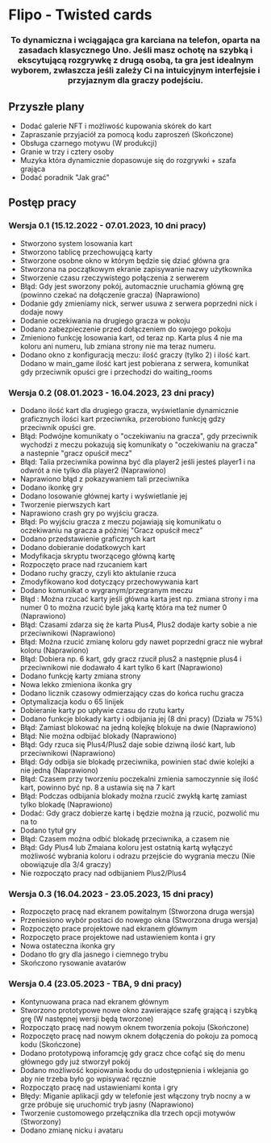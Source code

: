 # Flipo - Twisted cards 
<h3 align="center">To dynamiczna i wciągająca gra karciana na telefon, oparta na zasadach klasycznego Uno. Jeśli masz ochotę na szybką i ekscytującą rozgrywkę z drugą osobą, ta gra jest idealnym wyborem, zwłaszcza jeśli zależy Ci na intuicyjnym interfejsie i przyjaznym dla graczy podejściu. </h3>

## Przyszłe plany
- Dodać galerie NFT i możliwość kupowania skórek do kart
- Zapraszanie przyjaciół za pomocą kodu zaproszeń (Skończone)
- Obsługa czarnego motywu (W produkcji)
- Granie w trzy i cztery osoby
- Muzyka która dynamicznie dopasowuje się do rozgrywki + szafa grająca
- Dodać poradnik "Jak grać"

## Postęp pracy 
### Wersja 0.1 (15.12.2022 - 07.01.2023, 10 dni pracy)
- Stworzono system losowania kart
- Stworzono tablicę przechowującą karty
- Stworzone osobne okno w którym będzie się dziać główna gra
- Stworzona na początkowym ekranie zapisywanie nazwy użytkownika
- Stworzenie czasu rzeczywistego połączenia z serwerem
- Błąd: Gdy jest sworzony pokój, automacznie uruchamia główną grę (powinno czekać na dołączenie gracza) (Naprawiono)
- Dodanie gdy zmieniamy nick, serwer usuwa z serwera poprzedni nick i dodaje nowy
- Dodanie oczekiwania na drugiego gracza w pokoju
- Dodano zabezpieczenie przed dołączeniem do swojego pokoju
- Zmieniono funkcję losowania kart, od teraz np. Karta plus 4 nie ma koloru ani numeru, lub zmiana strony nie ma teraz numeru.
- Dodano okno z konfiguracją meczu: ilość graczy (tylko 2) i ilość kart. Dodano w main_game ilość kart jest pobierana z serwera, komunikat gdy przeciwnik opuści gre i przechodzi do waiting_rooms
### Wersja 0.2 (08.01.2023 - 16.04.2023, 23 dni pracy)
- Dodano ilość kart dla drugiego gracza, wyświetlanie dynamicznie graficznych ilości kart przeciwnika, przerobiono funkcję gdzy przeciwnik opuści gre.
- Błąd: Podwójne komunikaty o "oczekiwaniu na gracza", gdy przeciwnik wychodzi z meczu pokazują się komunikaty o "oczekiwaniu na gracza" a nastepnie "gracz opuścił mecz"
- Błąd: Talia przeciwnika powinna być dla player2 jeśli jesteś player1 i na odwrót a nie tylko dla player2 (Naprawiono)
- Naprawiono błąd z pokazywaniem tali przeciwnika
- Dodano ikonkę gry
- Dodano losowanie głównej karty i wyświetlanie jej
- Tworzenie pierwszych kart
- Naprawiono crash gry po wyjściu gracza. 
- Błąd: Po wyjściu gracza z meczu pojawiają się komunikatu o oczekiwaniu na gracza a póżniej "Gracz opuścił mecz"
- Dodano przedstawienie graficznych kart
- Dodano dobieranie dodatkowych kart 
- Modyfikacja skryptu tworzącego główną kartę
- Rozpoczęto prace nad rzucaniem kart
- Dodano ruchy graczy, czyli kto aktulanie rzuca
- Zmodyfikowano kod dotyczący przechowywania kart
- Dodano komunikat o wygranym/przegranym meczu
- Błąd : Można rzucać karty jeśli główna karta jest np. zmiana strony i ma numer 0 to można rzucić byle jaką kartę która ma też numer 0 (Naprawiono)
- Błąd: Czasami zdarza się że karta Plus4, Plus2 dodaje karty sobie a nie przeciwnikowi (Naprawiono)
- Błąd: Można rzucić zmianę koloru gdy nawet poprzedni gracz nie wybrał koloru (Naprawiono)
- Błąd: Dobiera np. 6 kart, gdy gracz rzucił plus2 a następnie plus4 i przeciwnikowi nie dodawało 4 kart tylko 6 kart (Naprawiono)
- Dodano funkcję karty zmiana strony
- Nowa lekko zmieniona ikonka gry
- Dodano licznik czasowy odmierzający czas do końca ruchu gracza
- Optymalizacja kodu o 65 linijek
- Dobieranie karty po upływie czasu do rzutu karty
- Dodano funkcje blokady karty i odbijania jej (8 dni pracy) (Działa w 75%)
- Błąd: Zamiast blokować na jedną kolejkę blokuje na dwie (Naprawiono)
- Błąd: Nie można odbijać blokady (Naprawiono)
- Błąd: Gdy rzuca się Plus4/Plus2 daje sobie dziwną ilość kart, lub przeciwnikowi (Naprawiono) 
- Błąd: Gdy odbija sie blokadę przeciwnika, powinien stać dwie kolejki a nie jedną (Naprawiono)
- Błąd: Czasem przy tworzeniu poczekalni zmienia samoczynnie się ilość kart, powinno być np. 8 a ustawia się na 7 kart
- Błąd: Podczas odbijania blokady można rzucić zwykłą kartę zamiast tylko blokadę (Naprawiono)
- Dodać: Gdy gracz dobierze kartę i będzie można ją rzucić, pozwolić mu na to
- Dodano tytuł gry
- Błąd: Czasem można odbić blokadę przeciwnika, a czasem nie
- Błąd: Gdy Plus4 lub Zmaiana koloru jest ostatnią kartą wyłączyć możliwość wybrania koloru i odrazu przejście do wygrania meczu (Nie obowiązuje dla 3/4 graczy)
- Nie rozpocząto pracy nad odbijaniem Plus2/Plus4
### Wersja 0.3 (16.04.2023 - 23.05.2023, 15 dni pracy)
- Rozpoczęto pracę nad ekranem powitalnym (Stworzona druga wersja)
- Przeniesiono wybór postaci do nowego okna (Stworzona druga wersja)
- Rozpoczęto prace projektowe nad ekranem głównym
- Rozpoczęto prace projektowe nad ustawieniem konta i gry
- Nowa ostateczna ikonka gry
- Dodano tło gry dla jasnego i ciemnego trybu 
- Skończono rysowanie avatarów
### Wersja 0.4 (23.05.2023 - TBA, 9 dni pracy)
- Kontynuowana praca nad ekranem głównym
- Stworzono prototypowe nowe okno zawierające szafę grającą i szybką grę (W następnej wersji będą tworzone)
- Rozpocząto pracę nad nowym oknem tworzenia pokoju (Skończone)
- Rozpoczęto pracę nad nowym oknem dołączenia do pokoju za pomocą kodu (Skończone)
- Dodano prototypową inforamcję gdy gracz chce cofąć się do menu głównego gdy już stworzył pokój
- Dodano możliwość kopiowania kodu do udostępnienia i wklejania go aby nie trzeba było go wpisywać ręcznie
- Rozpocząto pracę nad ustawieniami konta i gry
- Błędy: Miganie aplikacji gdy w telefonie jest włączony tryb nocny a w grze próbuje się uruchomić tryb jasny (Naprawiono)
- Tworzenie customowego przełącznika dla trzech opcji motywów (Stworzony)
- Dodano zmianę nicku i avataru
